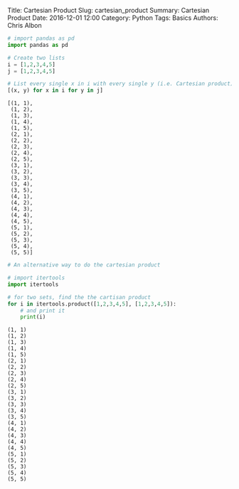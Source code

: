 Title: Cartesian Product
Slug: cartesian_product
Summary: Cartesian Product
Date: 2016-12-01 12:00
Category: Python
Tags: Basics
Authors: Chris Albon




```python
# import pandas as pd
import pandas as pd
```


```python
# Create two lists
i = [1,2,3,4,5]
j = [1,2,3,4,5]
```


```python
# List every single x in i with every single y (i.e. Cartesian product)
[(x, y) for x in i for y in j]
```




    [(1, 1),
     (1, 2),
     (1, 3),
     (1, 4),
     (1, 5),
     (2, 1),
     (2, 2),
     (2, 3),
     (2, 4),
     (2, 5),
     (3, 1),
     (3, 2),
     (3, 3),
     (3, 4),
     (3, 5),
     (4, 1),
     (4, 2),
     (4, 3),
     (4, 4),
     (4, 5),
     (5, 1),
     (5, 2),
     (5, 3),
     (5, 4),
     (5, 5)]




```python
# An alternative way to do the cartesian product

# import itertools
import itertools

# for two sets, find the the cartisan product
for i in itertools.product([1,2,3,4,5], [1,2,3,4,5]):
    # and print it
    print(i)
```

    (1, 1)
    (1, 2)
    (1, 3)
    (1, 4)
    (1, 5)
    (2, 1)
    (2, 2)
    (2, 3)
    (2, 4)
    (2, 5)
    (3, 1)
    (3, 2)
    (3, 3)
    (3, 4)
    (3, 5)
    (4, 1)
    (4, 2)
    (4, 3)
    (4, 4)
    (4, 5)
    (5, 1)
    (5, 2)
    (5, 3)
    (5, 4)
    (5, 5)

